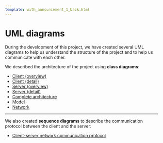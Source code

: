```yaml
---
template: with_announcement_1_back.html
---
```


# UML diagrams

During the development of this project, we have created several UML diagrams to help us understand
the structure of the project and to help us communicate with each other.

We described the architecture of the project using **class diagrams**:

- [Client (overview)](Client_high_level_UML.png)
- [Client (detail)](Client_detailed_UML.png)
- [Server (overview)](Server_high_level_UML.png)
- [Server (detail)](Server_detailed.png)
- [Complete architecture](Full_UML.png)
- [Model](Model_UML.png)
- [Network](NetworkUML.pdf)

---

We also created **sequence diagrams** to describe the communication protocol between the client and the server:

- [Client-server network communication protocol](NetworkCommunicationProtocol_SequenceDiagram.html)